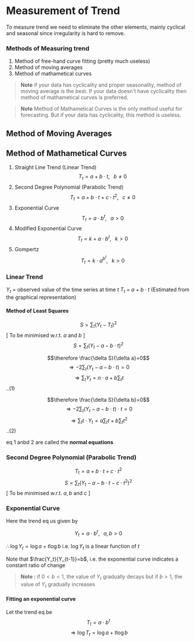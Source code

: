 # Measurement of Trend
To measure trend we need to eliminate the other elements, mainly cyclical and seasonal since irregularity is hard to remove. 

### Methods of Measuring trend 
1. Method of free-hand curve fitting (pretty much useless)
2. Method of moving averages 
3. Method of mathametical curves

> **Note** 
> if your data has cyclicality and proper seasonality, method of moving average is the best. If your data doesn't have cyclicality then method of mathametical curves is preferred. 

>**Note**
> Method of Mathametical Curves is the only method useful for forecasting. But if your data has cyclicality, this method is useless.  
## Method of Moving Averages



## Method of Mathametical Curves
1. Straight Line Trend (Linear Trend)
$$T_t = a +b\cdot t, \;\;\; b\neq0$$
2. Second Degree Polynomial (Parabolic Trend)
$$T_t = a +b\cdot t+c\cdot t^2, \;\;\; c\neq0$$
3. Exponential Curve 
$$T_t = a\cdot b^t, \;\;\; a>0$$
4. Modified Exponential Curve 
$$T_t = k+a\cdot b^t, \;\;\; k>0$$
5. Gompertz 
$$T_t = k\cdot a^{b^t}, \;\;\; k>0$$

### Linear Trend 
$Y_t$ = observed value of the time series at time $t$
$T_t$ = $a+b\cdot t$ (Estimated from the graphical representation)

#### Method of Least Squares

$$S=\sum_t(Y_t-T_t)^2$$ \[ To be minimised w.r.t. $a$ and $b$ \]
$$S=\sum_t(Y_t-a-b\cdot t)^2$$

$$\therefore \frac{\delta S}{\delta a}=0$$
$$\Rightarrow -2\sum_t(Y_t-a-b\cdot t)=0$$
$$\Rightarrow \sum_t Y_t=n\cdot a + b\sum_t t$$ ..(1)

$$\therefore \frac{\delta S}{\delta b}=0$$
$$\Rightarrow -2\sum_t(Y_t-a-b\cdot t)\cdot t=0$$
$$\Rightarrow \sum_t t\cdot Y_t=a\sum_t t + b\sum_t t^2$$ ..(2)

eq 1 anbd 2 are called the **normal equations**

### Second Degree Polynomial (Parabolic Trend)
$$T_t = a +b\cdot t+c\cdot t^2$$
$$S=\sum_t(Y_t-a-b\cdot t-c\cdot t^2)^2$$ \[ To be minimised w.r.t. $a, b$ and $c$ \]

### Exponential Curve 
Here the trend eq us given by 

$$Y_t = a\cdot b^t, \;\;\; a,b>0$$

$\therefore \log{Y_t} = \log{a}+t\log{b}$
i.e. $\log{Y_t}$ is a linear function of $t$ 

Note that $\frac{Y_t}{Y_{t-1}}=b$, i.e. the exponential curve indicates a constant ratio of change

> **Note :** if $0<b<1$, the value of $Y_t$ gradually decays but if $b>1$, the value of $Y_t$ gradually increases

#### Fitting an exponential curve

Let the trend eq be 
$$T_t = a\cdot b^t$$
$$\Rightarrow \log{T_t} = \log{a} + t\log{b}$$